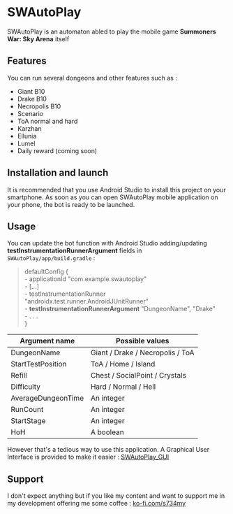# SWAutoPlay

SWAutoPlay is an automaton abled to play the mobile game **Summoners War: Sky Arena** itself

## Features

You can run several dongeons and other features such as :
- Giant B10
- Drake B10
- Necropolis B10
- Scenario
- ToA normal and hard
- Karzhan
- Ellunia
- Lumel
- Daily reward (coming soon)

## Installation and launch

It is recommended that you use Android Studio to install this project on your smartphone. As soon as you can open SWAutoPlay mobile application on your phone, the bot is ready to be launched.

## Usage

You can update the bot function with Android Studio adding/updating **testInstrumentationRunnerArgument** fields in `SWAutoPlay/app/build.gradle` : 
 > defaultConfig {   
        - applicationId "com.example.swautoplay"   
        - [...]   
        - testInstrumentationRunner "androidx.test.runner.AndroidJUnitRunner"   
        - **testInstrumentationRunnerArgument** "DungeonName", "Drake"   
        - . . .   
    }   
   
| Argument name       | Possible values                   |
|---                  |---                                |
| DungeonName         | Giant / Drake / Necropolis / ToA  |
| StartTestPosition   | ToA / Home / Island               |
| Refill              | Chest / SocialPoint / Crystals    |
| Difficulty          | Hard / Normal / Hell              |
| AverageDungeonTime  | An integer                        |
| RunCount            | An integer                        |
| StartStage          | An integer                        |
| HoH                 | A boolean                         |

However that's a tedious way to use this application. A Graphical User Interface is provided to make it easier : [SWAutoPlay_GUI](https://github.com/JulienCHATEAU/SWAutoPlay_GUI)

## Support

I don't expect anything but if you like my content and want to support me in my development offering me some coffee :
[ko-fi.com/s734my](https://ko-fi.com/s734my) 
